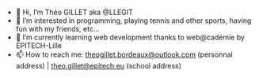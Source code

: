 - 👋 Hi, I’m Théo GILLET aka @LLEGIT
- 👀 I’m interested in programming, playing tennis and other sports, having fun with my friends, etc...
- 🌱 I’m currently learning web development thanks to web@cadémie by EPITECH-Lille
- 📫 How to reach me: theogillet.bordeaux@outlook.com (personnal address) | theo.gillet@epitech.eu (school address)
